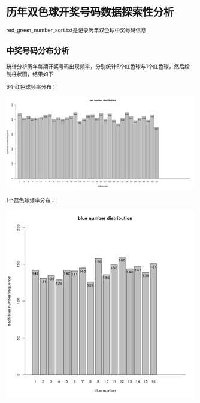 # 历年双色球开奖号码数据探索性分析

red_green_number_sort.txt是记录历年双色球中奖号码信息


## 中奖号码分布分析
统计分析历年每期开奖号码出现频率，分别统计6个红色球与1个红色球，然后绘制柱状图，结果如下

6个红色球频率分布：

![image](data/red_number_distribution.png)

1个蓝色球频率分布：

![image](data/blue_number_distribution.png)
